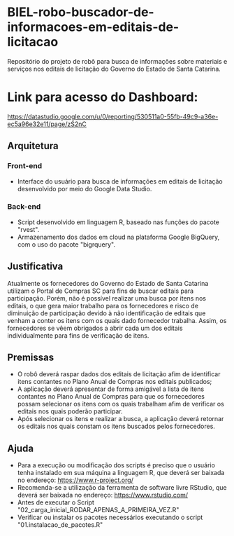 # BIEL-robo-buscador-de-informacoes-em-editais-de-licitacao
Repositório do projeto de robô para busca de informações sobre materiais e serviços nos editais de licitação do Governo do Estado de Santa Catarina.

# Link para acesso do Dashboard:
https://datastudio.google.com/u/0/reporting/530511a0-55fb-49c9-a36e-ec5a96e32e11/page/zS2nC

## Arquitetura
### **Front-end**
 - Interface do usuário para busca de informações em editais de licitação desenvolvido por meio do Google Data Studio.
 
### **Back-end**
 - Script desenvolvido em linguagem R, baseado nas funções do pacote "rvest".
 - Armazenamento dos dados em cloud na plataforma Google BigQuery, com o uso do pacote "bigrquery".
 
## **Justificativa**
Atualmente os fornecedores do Governo do Estado de Santa Catarina utilizam o Portal de Compras SC para fins de buscar editais para participação. Porém, não é possível realizar uma busca por itens nos editais, o que gera maior trabalho para os fornecedores e risco de diminuição de participação devido à não identificação de editais que venham a conter os itens com os quais dado fornecedor trabalha. Assim, os fornecedores se vêem obrigados a abrir cada um dos editais individualmente para fins de verificação de itens. 

## **Premissas**
- O robô deverá raspar dados dos editais de licitação afim de identificar itens contantes no Plano Anual de Compras nos editais publicados;
- A aplicação deverá apresentar de forma amigável a lista de itens contantes no Plano Anual de Compras para que os fornecedores possam selecionar os itens com os quais trabalham afim de verificar os editais nos quais poderão participar.
- Após selecionar os itens e realizar a busca, a aplicação deverá retornar os editais nos quais constam os itens buscados pelos fornecedores.

## Ajuda
- Para a execução ou modificação dos scripts é preciso que o usuário tenha instalado em sua máquina a linguagem R, que deverá ser baixada no endereço:
https://www.r-project.org/
- Recomenda-se a utilização da ferramenta de software livre RStudio, que deverá ser baixada no endereço:
https://www.rstudio.com/
- Antes de executar o Script "02_carga_inicial_RODAR_APENAS_A_PRIMEIRA_VEZ.R"
- Verificar ou instalar os pacotes necessários executando o script "01.instalacao_de_pacotes.R"